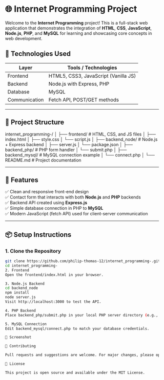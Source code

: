 # 🌐 Internet Programming Project

Welcome to the **Internet Programming** project! This is a full-stack web application that demonstrates the integration of **HTML**, **CSS**, **JavaScript**, **Node.js**, **PHP**, and **MySQL** for learning and showcasing core concepts in web development.

## 🔧 Technologies Used

| Layer        | Tools / Technologies                     |
|--------------|------------------------------------------|
| Frontend     | HTML5, CSS3, JavaScript (Vanilla JS)     |
| Backend      | Node.js with Express, PHP                |
| Database     | MySQL                                    |
| Communication| Fetch API, POST/GET methods              |

---

## 📁 Project Structure

internet_programming-/
│
├── frontend/ # HTML, CSS, and JS files
│ ├── index.html
│ ├── style.css
│ └── script.js
│
├── backend_node/ # Node.js + Express backend
│ ├── server.js
│ └── package.json
│
├── backend_php/ # PHP form handler
│ └── submit.php
│
├── backend_mysql/ # MySQL connection example
│ └── connect.php
│
└── README.md # Project documentation


---

## 🚀 Features

✅ Clean and responsive front-end design  
✅ Contact form that interacts with both **Node.js** and **PHP** backends  
✅ Backend API created using **Express.js**  
✅ Simple database connection in PHP to **MySQL**  
✅ Modern JavaScript (fetch API) used for client-server communication  

---

## 📦 Setup Instructions

### 1. Clone the Repository
```bash
git clone https://github.com/philip-thomas-12/internet_programming-.git
cd internet_programming-
2. Frontend
Open the frontend/index.html in your browser.

3. Node.js Backend
cd backend_node
npm install
node server.js
Visit http://localhost:3000 to test the API.

4. PHP Backend
Place backend_php/submit.php in your local PHP server directory (e.g., htdocs in XAMPP).

5. MySQL Connection
Edit backend_mysql/connect.php to match your database credentials.

📸 Screenshot

🤝 Contributing

Pull requests and suggestions are welcome. For major changes, please open an issue first.

📜 License

This project is open source and available under the MIT License.